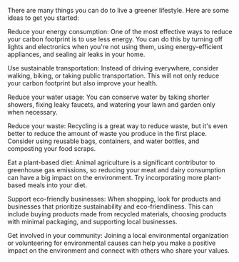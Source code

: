 There are many things you can do to live a greener lifestyle. Here are some ideas to get you started:

Reduce your energy consumption: One of the most effective ways to reduce your carbon footprint is to use less energy. You can do this by turning off lights and electronics when you're not using them, using energy-efficient appliances, and sealing air leaks in your home.

Use sustainable transportation: Instead of driving everywhere, consider walking, biking, or taking public transportation. This will not only reduce your carbon footprint but also improve your health.

Reduce your water usage: You can conserve water by taking shorter showers, fixing leaky faucets, and watering your lawn and garden only when necessary.

Reduce your waste: Recycling is a great way to reduce waste, but it's even better to reduce the amount of waste you produce in the first place. Consider using reusable bags, containers, and water bottles, and composting your food scraps.

Eat a plant-based diet: Animal agriculture is a significant contributor to greenhouse gas emissions, so reducing your meat and dairy consumption can have a big impact on the environment. Try incorporating more plant-based meals into your diet.

Support eco-friendly businesses: When shopping, look for products and businesses that prioritize sustainability and eco-friendliness. This can include buying products made from recycled materials, choosing products with minimal packaging, and supporting local businesses.

Get involved in your community: Joining a local environmental organization or volunteering for environmental causes can help you make a positive impact on the environment and connect with others who share your values.